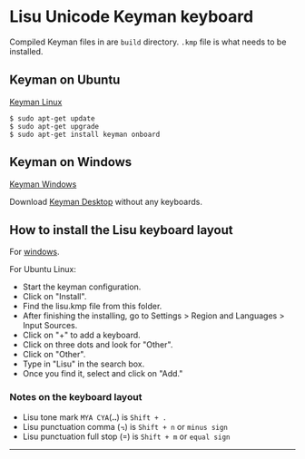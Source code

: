 # Lisu Unicode Keyman keyboard

Compiled Keyman files in are ``build`` directory. ``.kmp`` file is what needs to be installed.

## Keyman on Ubuntu

[Keyman Linux]

    $ sudo apt-get update
    $ sudo apt-get upgrade
    $ sudo apt-get install keyman onboard

## Keyman on Windows

[Keyman Windows]

Download [Keyman Desktop](https://keyman.com/desktop/download.php) without any keyboards.


## How to install the Lisu keyboard layout

For [windows](https://help.keyman.com/products/desktop/10.0/docs/start_download-install_keyboard.php).

For Ubuntu Linux:

- Start the keyman configuration.
- Click on "Install".
- Find the lisu.kmp file from this folder.
- After finishing the installing, go to Settings > Region and Languages > Input Sources.
- Click on "+" to add a keyboard.
- Click on three dots and look for "Other".
- Click on "Other".
- Type in "Lisu" in the search box.
- Once you find it, select and click on "Add."

### Notes on the keyboard layout

* Lisu tone mark `MYA CYA`(ꓺ) is `Shift + .`
* Lisu punctuation comma (꓾) is `Shift + n` or `minus sign`
* Lisu punctuation full stop (꓿) is `Shift + m` or `equal sign`

---

[SIL]: http://packages.sil.org/ "SIL"
[Keyman Linux]: https://keyman.com/linux/ "Keyman Linux"
[Keyman Windows]: https://keyman.com/desktop/ "Keyman Windows"
